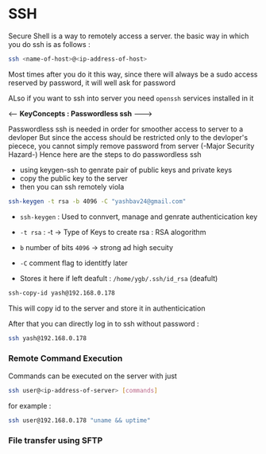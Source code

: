 # SSH 

Secure Shell is a way to remotely access a server. 
the basic way in which you do ssh is as follows : 
```bash 
ssh <name-of-host>@<ip-address-of-host>
```

Most times after you do it this way, since there will always be a sudo access reserved by password, it will well ask for password 

ALso if you want to ssh into server you need `openssh` services installed in it


<-- **KeyConcepts : Passwordless ssh** --->

Passwordless ssh is needed in order for smoother access to server to a devloper 
But since the access should be restricted only to the devloper's piecece, you cannot simply remove password from server (-Major Security Hazard-)
Hence here are the steps to do passwordless ssh 
- using keygen-ssh to genrate pair of public keys and private keys 
- copy the public key to the server 
- then you can ssh remotely viola

```bash
ssh-keygen -t rsa -b 4096 -C "yashbav24@gmail.com"
````

- `ssh-keygen` : Used to connvert, manage and genrate authenticication key 
- `-t rsa` : -t -> Type of Keys to create 
rsa : RSA alogorithm 
- `b` number of bits 
 `4096` -> strong   ad high secuity 
 - `-C` comment flag to identitfy later 

- Stores it here if left deafult : `/home/ygb/.ssh/id_rsa`
(deafult)

```bash
ssh-copy-id yash@192.168.0.178
```

This will copy id to the server and store it in authenticication 

After that you can directly log in to ssh without password :

```bash
ssh yash@192.168.0.178
```



### Remote Command Execution 

Commands can be executed on the server with just 
```bash
ssh user@<ip-address-of-server> [commands]
```

for example : 
```bash 
ssh user@192.168.0.178 "uname && uptime"
```


### File transfer using SFTP 